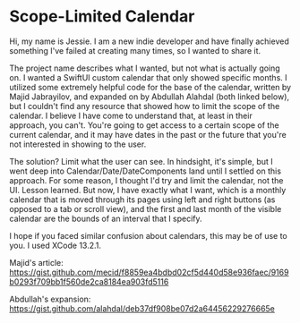 #  Scope-Limited Calendar

Hi, my name is Jessie. I am a new indie developer and have finally achieved something I've failed at creating many times, so I wanted to share it. 

The project name describes what I wanted, but not what is actually going on. I wanted a SwiftUI custom calendar that only showed specific months. I utilized some extremely helpful code for the base of the calendar, written by Majid Jabrayilov, and expanded on by Abdullah Alahdal (both linked below), but I couldn't find any resource that showed how to limit the scope of the calendar. I believe I have come to understand that, at least in their approach, you can't. You're going to get access to a certain scope of the current calendar, and it may have dates in the past or the future that you're not interested in showing to the user. 

The solution? Limit what the user can see. In hindsight, it's simple, but I went deep into Calendar/Date/DateComponents land until I settled on this approach. For some reason, I thought I'd try and limit the calendar, not the UI. Lesson learned. But now, I have exactly what I want, which is a monthly calendar that is moved through its pages using left and right buttons (as opposed to a tab or scroll view), and the first and last month of the visible calendar are the bounds of an interval that I specify.

I hope if you faced similar confusion about calendars, this may be of use to you. I used XCode 13.2.1.

Majid's article: 
https://gist.github.com/mecid/f8859ea4bdbd02cf5d440d58e936faec/9169b0293f709bb1f560de2ca8184ea903fd5116

Abdullah's expansion:
https://gist.github.com/alahdal/deb37df908be07d2a64456229276665e
